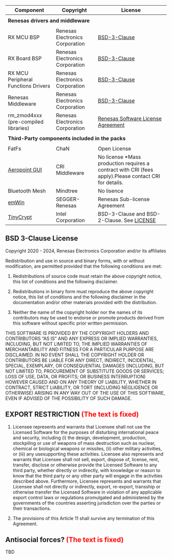| Component                                             | Copyright                          | License                                                                                     |
|-------------------------------------------------------|------------------------------------|---------------------------------------------------------------------------------------------|
|<tr> <td colspan="3"><strong>Renesas drivers and middleware<strong></td></tr>                                                                                                             |
| RX MCU BSP                                            | Renesas Electronics Corporation    | [BSD-3-Clause](#bsd-3-clause-license)                                                       |
| RX Board BSP                                          | Renesas Electronics Corporation    | [BSD-3-Clause](#bsd-3-clause-license)                                                       |
| RX MCU Peripheral Functions Drivers                   | Renesas Electronics Corporation    | [BSD-3-Clause](#bsd-3-clause-license)                                                       |
| Renesas Middleware                                    | Renesas Electronics Corporation    | [BSD-3-Clause](#bsd-3-clause-license)                                                       |
| rm_zmod4xxx<br>(pre-compiled libraries)               | Renesas Electronics Corporation    | [Renesas Software License Agreement](https://www.renesas.com/us/en/document/oth/disclaimer002)|
|<tr> <td colspan="3"><strong>Third-Party components included in the packs<strong></td></tr>                                                                                               |
| FatFs                                                 | ChaN              | Open License                                                                           |
| [Aeropoint GUI](https://www.cri-mw.co.jp/business/product/embedded/aeropointgui/)      | CRI Middleware              | No license *Mass production requires a contract with CRI (fees apply).Please contact CRI for details.                           |
| Bluetooth Mesh | Mindtree | No lisence                                                                                         |
| [emWin](https://www.segger.com/products/user-interface/emwin/add-ons/emwin-support-renesas-rx-mcu/) | SEGGER-Renesas | Renesas Sub-license Agreement                   |
| [TinyCrypt](https://github.com/intel/tinycrypt/)      | Intel Corporation     | BSD-3-Clause and BSD-2-Clause. See [LICENSE](https://github.com/intel/tinycrypt/blob/master/LICENSE)|

## BSD 3-Clause License

Copyright 2020 - 2024, Renesas Electronics Corporation and/or its affiliates

Redistribution and use in source and binary forms, with or without
modification, are permitted provided that the following conditions are met:

1. Redistributions of source code must retain the above copyright notice,
this list of conditions and the following disclaimer.

2. Redistributions in binary form must reproduce the above copyright notice,
this list of conditions and the following disclaimer in the documentation and/or
other materials provided with the distribution.

3. Neither the name of the copyright holder nor the names of its contributors
may be used to endorse or promote products derived from this software without
specific prior written permission.

THIS SOFTWARE IS PROVIDED BY THE COPYRIGHT HOLDERS AND CONTRIBUTORS “AS IS”
AND ANY EXPRESS OR IMPLIED WARRANTIES, INCLUDING, BUT NOT LIMITED TO, THE IMPLIED
WARRANTIES OF MERCHANTABILITY AND FITNESS FOR A PARTICULAR PURPOSE ARE DISCLAIMED.
IN NO EVENT SHALL THE COPYRIGHT HOLDER OR CONTRIBUTORS BE LIABLE FOR ANY DIRECT,
INDIRECT, INCIDENTAL, SPECIAL, EXEMPLARY, OR CONSEQUENTIAL DAMAGES (INCLUDING, BUT
NOT LIMITED TO, PROCUREMENT OF SUBSTITUTE GOODS OR SERVICES; LOSS OF USE, DATA,
OR PROFITS; OR BUSINESS INTERRUPTION) HOWEVER CAUSED AND ON ANY THEORY OF LIABILITY,
WHETHER IN CONTRACT, STRICT LIABILITY, OR TORT (INCLUDING NEGLIGENCE OR OTHERWISE)
ARISING IN ANY WAY OUT OF THE USE OF THIS SOFTWARE, EVEN IF ADVISED OF THE POSSIBILITY
OF SUCH DAMAGE.

## EXPORT RESTRICTION <span style="color: red; ">(The text is fixed)</span>
1. Licensee represents and warrants that Licensee shall not use the Licensed
Software for the purposes of disturbing international peace and security,
including (i) the design, development, production, stockpiling or use of
weapons of mass destruction such as nuclear, chemical or biological weapons
or missiles, (ii) other military activities, or (iii) any usesupporting
these activities. Licensee also represents and warrants that Licensee shall
not sell, export, dispose of, license, rent, transfer, disclose or otherwise
provide the Licensed Software to any third party, whether directly or
indirectly, with knowledge or reason to know that the third party or any other
party will engage in the activities described above.
Furthermore, Licensee represents and warrants that Licensee
shall not directly or indirectly, export, re-export, transship or otherwise
transfer the Licensed Software in violation of any applicable export control
laws or regulations promulgated and administered by the governments of
the countries asserting jurisdiction over the parties or their transactions. 

2. The provisions of this Article 11 shall survive any termination of this Agreement.

## Antisocial forces? <span style="color: red; ">(The text is fixed)</span>
TBD